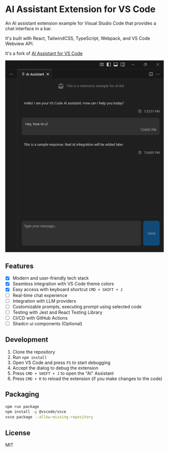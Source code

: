 # AI Assistant Extension for VS Code

An AI assistant extension example for Visual Studio Code that provides a chat interface in a bar.

It's built with React, TailwindCSS, TypeScript, Webpack, and VS Code Webview API.

It's a fork of [AI Assistant for VS Code](https://github.com/microsoft/vscode-extension-samples/tree/main/ai-assistant-sample)

![Preview](https://github.com/buraketmen/vs-code-ai-bar/blob/main/external/base.png)

## Features



- [X] Modern and user-friendly tech stack
- [X] Seamless integration with VS Code theme colors
- [X] Easy access with keyboard shortcut `CMD + SHIFT + J`
- [ ] Real-time chat experience
- [ ] Integration with LLM providers
- [ ] Customizable prompts, executing prompt using selected code
- [ ] Testing with Jest and React Testing Library
- [ ] CI/CD with GitHub Actions
- [ ] Shadcn ui components (Optional)

## Development

1. Clone the repository
2. Run `npm install`
3. Open VS Code and press `F5` to start debugging
4. Accept the dialog to debug the extension
5. Press `CMD + SHIFT + J` to open the "AI" Assistant
6. Press `CMD + R` to reload the extension (if you make changes to the code)

## Packaging

```bash
npm run package
npm install -g @vscode/vsce
vsce package --allow-missing-repository
```

## License

MIT
